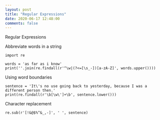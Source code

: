 ```yaml
---
layout: post
title: "Regular Expressions"
date: 2020-06-17 12:48:00 
comments: false
---
```


Regular Expressions

Abbreviate words in a string
```
import re

words = 'as far as i know'
print(''.join(re.findall(r'^\w|(?<=[\s_-])[a-zA-Z]', words.upper())))
```

Using word boundaries
```
sentence = 'It\'s no use going back to yesterday, because I was a different person then.'
print(re.findall(r'\b[\w\']+\b', sentence.lower()))
```

Character replacement
```
re.sub(r'[!&@$%^&_,-]', ' ', sentence)
```